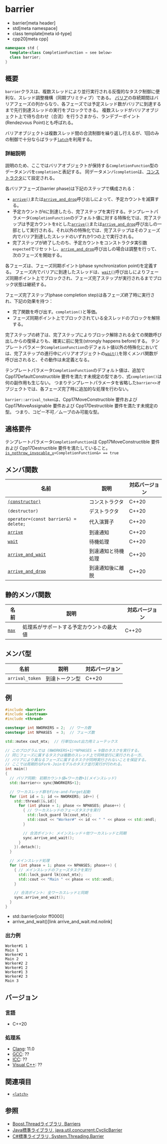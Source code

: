 # barrier
* barrier[meta header]
* std[meta namespace]
* class template[meta id-type]
* cpp20[meta cpp]

```cpp
namespace std {
  template<class CompletionFunction = see below>
  class barrier;
}
```

## 概要
`barrier`クラスは、複数スレッドにより並行実行される反復的なタスク制御に便利な、スレッド調整機構（同期プリミティブ）である。
[バリア](https://en.wikipedia.org/wiki/Barrier_(computer_science))の存続期間はバリアフェーズの列からなり、各フェーズでは予定スレッド数がバリアに到達するまで先行到達スレッドの実行をブロックできる。
複数スレッドがバリアオブジェクト上で待ち合わせ（合流）を行うさまから、ランデブーポイント(Rendezvous Point)とも呼ばれる。

バリアオブジェクトは複数スレッド間の合流制御を繰り返し行えるが、1回のみの制御で十分ならばラッチ[`latch`](/reference/latch/latch.md)を利用する。

### 詳細説明
説明のため、ここではバリアオブジェクトが保持する`CompletionFunction`型のデータメンバを`completion`と表記する。
同データメンバ`completion`は、[コンストラクタ](barrier/op_constructor.md.nolink)にて設定される。

各バリアフェーズ(barrier phase)は下記のステップで構成される：

- [`arrive()`](barrier/arrive.md.nolink)または[`arrive_and_drop`](barrier/arrive_and_drop.md.nolink)呼び出しによって、予定カウントを減算する。
- 予定カウントが`0`に到達したら、完了ステップを実行する。テンプレートパラメータ`CompletionFunction`のデフォルト値に対する特殊化では、完了ステップは予定カウントを`0`とした[`arrive()`](barrier/arrive.md.nolink)または[`arrive_and_drop`](barrier/arrive_and_drop.md.nolink)呼び出しの一部として実行される。それ以外の特殊化では、完了ステップはそのフェーズ内でバリア到達したスレッドのいずれか1つの上で実行される。
- 完了ステップが終了したのち、予定カウントをコンストラクタ実引数`expected`でリセットし、[`arrive_and_drop`](barrier/arrive_and_drop.md.nolink)呼び出しの場合は調整を行って、次のフェーズを開始する。

各フェーズは、フェーズ同期ポイント(phase synchronization point)を定義する。
フェーズ内でバリアに到達したスレッドは、[`wait()`](barrier/wait.md.nolink)呼び出しによりフェーズ同期ポイント上でブロックされ、フェーズ完了ステップが実行されるまでブロック状態は継続する。

フェーズ完了ステップ(phase completion step)は各フェーズ終了時に実行され、下記の効果を持つ：

- 完了関数を呼び出す。`completion()`と等価。
- フェーズ同期ポイント上でブロックされている全スレッドのブロックを解除する。

完了ステップの終了は、完了ステップによりブロック解除される全ての関数呼び出しからの復帰よりも、確実に前に発生(strongly happens before)する。
テンプレートパラメータ`CompletionFunction`のデフォルト値以外の特殊化においては、完了ステップの進行中にバリアオブジェクトの[`wait()`](barrier/wait.md.nolink)を除くメンバ関数が呼び出されると、その動作は未定義となる。

テンプレートパラメータ`CompletionFunction`のデフォルト値は、追加で Cpp17DefaultConstructible 要件を満たす未規定の型であり、式`completion()`は何の副作用も生じない。
つまりテンプレートパラメータを省略した`barrier<>`オブジェクトでは、各フェーズ完了時に追加的な処理を行わない。

`barrier::arrival_token`は、Cpp17MoveConstructible 要件および Cpp17MoveAssignable 要件および Cpp17Destructible 要件を満たす未規定の型。
つまり、コピー不可／ムーブのみ可能な型。


## 適格要件
テンプレートパラメータ`CompletionFunction`は Cpp17MoveConstructible 要件および Cpp17Destructible 要件を満たしていること。
[`is_nothrow_invocable_v`](/reference/type_traits/is_nothrow_invocable.md)`<CompletionFunction&> == true`


## メンバ関数

| 名前            | 説明           | 対応バージョン |
|-----------------|----------------|----------------|
| [`(constructor)`](barrier/op_constructor.md.nolink) | コンストラクタ | C++20 |
| `(destructor)`  | デストラクタ   | C++20 |
| `operator=(const barrier&) = delete;` | 代入演算子 | C++20 |
| [`arrive`](barrier/arrive.md.nolink) | 到達通知 | C++20 |
| [`wait`](barrier/wait.md.nolink) | 待機処理 | C++20 |
| [`arrive_and_wait`](barrier/arrive_and_wait.md.nolink) | 到達通知と待機処理 | C++20 |
| [`arrive_and_drop`](barrier/arrive_and_drop.md.nolink) | 到達通知後に離脱 | C++20 |

## 静的メンバ関数

| 名前            | 説明           | 対応バージョン |
|-----------------|----------------|----------------|
| [`max`](barrier/max.md.nolink) | 処理系がサポートする予定カウントの最大値 | C++20 |

## メンバ型

| 名前            | 説明           | 対応バージョン |
|-----------------|----------------|-------|
| `arrival_token` | 到達トークン型 | C++20 |


## 例
```cpp example
#include <barrier>
#include <iostream>
#include <thread>

constexpr int NWORKERS = 2;  // ワーカ数
constexpr int NPHASES  = 3;  // フェーズ数

std::mutex cout_mtx;  // 行単位cout出力用ミューテックス

// このプログラムでは (NWORKERS+1)*NPHASES = 9個のタスクを実行する。
// 同じフェーズに属するタスクは複数のスレッド上で同時並行に実行される一方、
// バリアにより異なるフェーズに属するタスクが同時実行されないことを保証する。
// ここでは周期的なFork-Joinモデルのタスク並行実行が行われる。
int main()
{
  // バリア同期: 初期カウント値=ワーカ数+1(メインスレッド)
  std::barrier<> sync{NWORKERS+1};

  // ワーカスレッド群をFire-and-Forget起動
  for (int id = 1; id <= NWORKERS; id++) {
    std::thread([&,id]{
      for (int phase = 1; phase <= NPHASES; phase++) {
        { // ワーカスレッドのフェーズタスクを実行
          std::lock_guard lk{cout_mtx};
          std::cout << "Worker#" << id << " " << phase << std::endl;
        }

        // 合流ポイント: メインスレッド＋他ワーカスレッドと同期
        sync.arrive_and_wait();
      }
    }).detach();
  }

  // メインスレッド処理
  for (int phase = 1; phase <= NPHASES; phase++) {
    { // メインスレッドのフェーズタスクを実行
      std::lock_guard lk{cout_mtx};
      std::cout << "Main " << phase << std::endl;
    }

    // 合流ポイント: 全ワーカスレッドと同期
    sync.arrive_and_wait();
  }
}
```
* std::barrier[color ff0000]
* arrive_and_wait()[link arrive_and_wait.md.nolink]

### 出力例
```
Worker#1 1
Main 1
Worker#2 1
Main 2
Worker#2 2
Worker#1 2
Worker#1 3
Worker#2 3
Main 3
```


## バージョン
### 言語
- C++20

### 処理系
- [Clang](/implementation.md#clang): 11.0
- [GCC](/implementation.md#gcc): ??
- [ICC](/implementation.md#icc): ??
- [Visual C++](/implementation.md#visual_cpp): ??


## 関連項目
- [`<latch>`](/reference/latch.md)


## 参照
- [Boost.Threadライブラリ, Barriers](https://www.boost.org/doc/libs/1_73_0/doc/html/thread/synchronization.html#thread.synchronization.barriers)
- [Java標準ライブラリ, java.util.concurrent.CyclicBarrier](https://docs.oracle.com/javase/jp/6/api/java/util/concurrent/CyclicBarrier.html)
- [C#標準ライブラリ, System.Threading.Barrier](https://docs.microsoft.com/en-us/dotnet/api/system.threading.barrier)
